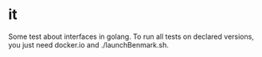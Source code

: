 # it

Some test about interfaces in golang. To run all tests on declared versions, you just need docker.io and ./launchBenmark.sh.